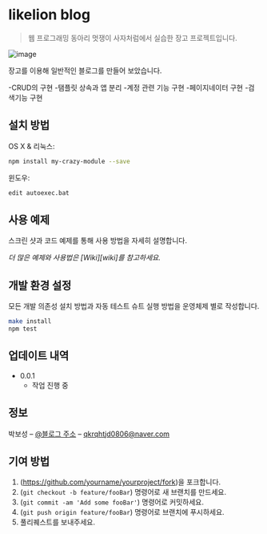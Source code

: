 # likelion blog
> 웹 프로그래밍 동아리 멋쟁이 사자처럼에서 실습한 장고 프로젝트입니다.

![image](https://user-images.githubusercontent.com/81157873/147230058-2baaa123-e6db-4600-8a9b-236657b7f8d0.png)


장고를 이용해 일반적인 블로그를 만들어 보았습니다.

-CRUD의 구현
-탬플릿 상속과 앱 분리
-계정 관련 기능 구현
-페이지네이터 구현
-검색기능 구현

## 설치 방법

OS X & 리눅스:

```sh
npm install my-crazy-module --save
```

윈도우:

```sh
edit autoexec.bat
```

## 사용 예제

스크린 샷과 코드 예제를 통해 사용 방법을 자세히 설명합니다.

_더 많은 예제와 사용법은 [Wiki][wiki]를 참고하세요._

## 개발 환경 설정

모든 개발 의존성 설치 방법과 자동 테스트 슈트 실행 방법을 운영체제 별로 작성합니다.

```sh
make install
npm test
```

## 업데이트 내역

* 0.0.1
    * 작업 진행 중

## 정보

박보성 – [@블로그 주소](https://blog.naver.com/qkrqhtjd0806/222404491744) – qkrqhtjd0806@naver.com


## 기여 방법

1. (<https://github.com/yourname/yourproject/fork>)을 포크합니다.
2. (`git checkout -b feature/fooBar`) 명령어로 새 브랜치를 만드세요.
3. (`git commit -am 'Add some fooBar'`) 명령어로 커밋하세요.
4. (`git push origin feature/fooBar`) 명령어로 브랜치에 푸시하세요. 
5. 풀리퀘스트를 보내주세요.
